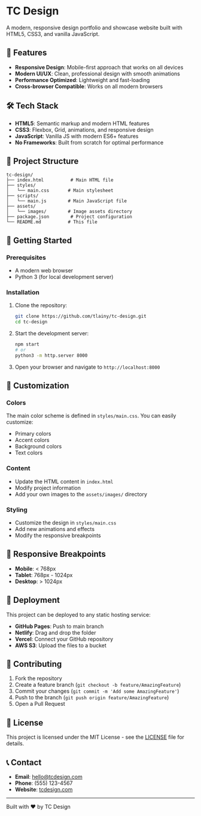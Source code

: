 # TC Design

A modern, responsive design portfolio and showcase website built with HTML5, CSS3, and vanilla JavaScript.

## 🚀 Features

- **Responsive Design**: Mobile-first approach that works on all devices
- **Modern UI/UX**: Clean, professional design with smooth animations
- **Performance Optimized**: Lightweight and fast-loading
- **Cross-browser Compatible**: Works on all modern browsers

## 🛠️ Tech Stack

- **HTML5**: Semantic markup and modern HTML features
- **CSS3**: Flexbox, Grid, animations, and responsive design
- **JavaScript**: Vanilla JS with modern ES6+ features
- **No Frameworks**: Built from scratch for optimal performance

## 📁 Project Structure

```
tc-design/
├── index.html          # Main HTML file
├── styles/
│   └── main.css       # Main stylesheet
├── scripts/
│   └── main.js        # Main JavaScript file
├── assets/
│   └── images/        # Image assets directory
├── package.json        # Project configuration
└── README.md          # This file
```

## 🚀 Getting Started

### Prerequisites
- A modern web browser
- Python 3 (for local development server)

### Installation
1. Clone the repository:
   ```bash
   git clone https://github.com/tlainy/tc-design.git
   cd tc-design
   ```

2. Start the development server:
   ```bash
   npm start
   # or
   python3 -m http.server 8000
   ```

3. Open your browser and navigate to `http://localhost:8000`

## 🎨 Customization

### Colors
The main color scheme is defined in `styles/main.css`. You can easily customize:
- Primary colors
- Accent colors
- Background colors
- Text colors

### Content
- Update the HTML content in `index.html`
- Modify project information
- Add your own images to the `assets/images/` directory

### Styling
- Customize the design in `styles/main.css`
- Add new animations and effects
- Modify the responsive breakpoints

## 📱 Responsive Breakpoints

- **Mobile**: < 768px
- **Tablet**: 768px - 1024px
- **Desktop**: > 1024px

## 🚀 Deployment

This project can be deployed to any static hosting service:

- **GitHub Pages**: Push to main branch
- **Netlify**: Drag and drop the folder
- **Vercel**: Connect your GitHub repository
- **AWS S3**: Upload the files to a bucket

## 🤝 Contributing

1. Fork the repository
2. Create a feature branch (`git checkout -b feature/AmazingFeature`)
3. Commit your changes (`git commit -m 'Add some AmazingFeature'`)
4. Push to the branch (`git push origin feature/AmazingFeature`)
5. Open a Pull Request

## 📄 License

This project is licensed under the MIT License - see the [LICENSE](LICENSE) file for details.

## 📞 Contact

- **Email**: hello@tcdesign.com
- **Phone**: (555) 123-4567
- **Website**: [tcdesign.com](https://tcdesign.com)

---

Built with ❤️ by TC Design
